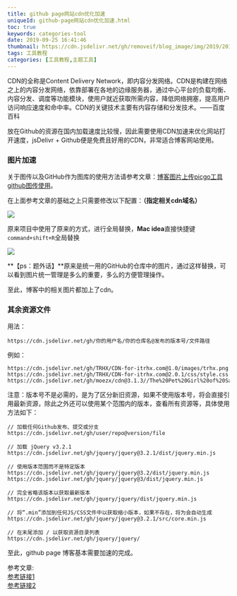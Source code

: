 ```yaml
---
title: github page网站cdn优化加速
uniqueId: github-page网站cdn优化加速.html
toc: true
keywords: categories-tool
date: 2019-09-25 16:41:46
thumbnail: https://cdn.jsdelivr.net/gh/removeif/blog_image/img/2019/20190925164508.png
tags: 工具教程
categories: [工具教程,主题工具]
---
```


CDN的全称是Content Delivery Network，即内容分发网络。CDN是构建在网络之上的内容分发网络，依靠部署在各地的边缘服务器，通过中心平台的负载均衡、内容分发、调度等功能模块，使用户就近获取所需内容，降低网络拥塞，提高用户访问响应速度和命中率。CDN的关键技术主要有内容存储和分发技术。——百度百科

放在Github的资源在国内加载速度比较慢，因此需要使用CDN加速来优化网站打开速度，jsDelivr + Github便是免费且好用的CDN，非常适合博客网站使用。
<!-- more -->

### 图片加速

关于图传以及GitHub作为图库的使用方法请参考文章：[博客图片上传picgo工具github图传使用](https://removeif.github.io/2019/06/20/博客图片上传picgo工具github图传使用.html)。

在上面参考文章的基础之上只需要修改以下配置：**（指定相关cdn域名）**

![](https://cdn.jsdelivr.net/gh/removeif/blog_image/img/2019/20190925161709.png)

原来项目中使用了原来的方式，进行全局替换，**Mac idea**直接快捷键`command+shift+R`全局替换

![](https://cdn.jsdelivr.net/gh/removeif/blog_image/img/2019/20190925162235.png)

**【ps：题外话】**原来是统一用的GitHub的仓库中的图片，通过这样替换，可以看到图片统一管理是多么的重要，多么的方便管理操作。

至此，博客中的相关图片都加上了cdn。

### 其余资源文件

用法：

```text
https://cdn.jsdelivr.net/gh/你的用户名/你的仓库名@发布的版本号/文件路径
```

例如：

```text
https://cdn.jsdelivr.net/gh/TRHX/CDN-for-itrhx.com@1.0/images/trhx.png
https://cdn.jsdelivr.net/gh/TRHX/CDN-for-itrhx.com@2.0.1/css/style.css
https://cdn.jsdelivr.net/gh/moezx/cdn@3.1.3//The%20Pet%20Girl%20of%20Sakurasou.mp4
```

注意：版本号不是必需的，是为了区分新旧资源，如果不使用版本号，将会直接引用最新资源，除此之外还可以使用某个范围内的版本，查看所有资源等，具体使用方法如下：

```text
// 加载任何Github发布、提交或分支
https://cdn.jsdelivr.net/gh/user/repo@version/file

// 加载 jQuery v3.2.1
https://cdn.jsdelivr.net/gh/jquery/jquery@3.2.1/dist/jquery.min.js

// 使用版本范围而不是特定版本
https://cdn.jsdelivr.net/gh/jquery/jquery@3.2/dist/jquery.min.js
https://cdn.jsdelivr.net/gh/jquery/jquery@3/dist/jquery.min.js

// 完全省略该版本以获取最新版本
https://cdn.jsdelivr.net/gh/jquery/jquery/dist/jquery.min.js

// 将“.min”添加到任何JS/CSS文件中以获取缩小版本，如果不存在，将为会自动生成
https://cdn.jsdelivr.net/gh/jquery/jquery@3.2.1/src/core.min.js

// 在末尾添加 / 以获取资源目录列表
https://cdn.jsdelivr.net/gh/jquery/jquery/
```
至此，github page 博客基本需要加速的完成。

参考文章:  
[参考链接1](https://blog.csdn.net/qq_36759224/article/details/86936453)  
[参考链接2](https://blog.csdn.net/qq_36759224/article/details/98058240)



